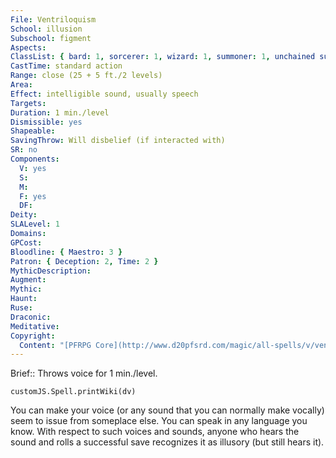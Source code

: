 ```yaml
---
File: Ventriloquism
School: illusion
Subschool: figment
Aspects: 
ClassList: { bard: 1, sorcerer: 1, wizard: 1, summoner: 1, unchained summoner: 1, psychic: 1, mesmerist: 1, spiritualist: 1, medium: 1 }
CastTime: standard action
Range: close (25 + 5 ft./2 levels)
Area: 
Effect: intelligible sound, usually speech
Targets: 
Duration: 1 min./level
Dismissible: yes
Shapeable: 
SavingThrow: Will disbelief (if interacted with)
SR: no
Components:
  V: yes
  S: 
  M: 
  F: yes
  DF: 
Deity: 
SLALevel: 1
Domains: 
GPCost: 
Bloodline: { Maestro: 3 }
Patron: { Deception: 2, Time: 2 }
MythicDescription: 
Augment: 
Mythic: 
Haunt: 
Ruse: 
Draconic: 
Meditative: 
Copyright:
  Content: "[PFRPG Core](http://www.d20pfsrd.com/magic/all-spells/v/ventriloquism)"
---
```

Brief:: Throws voice for 1 min./level.

```dataviewjs
customJS.Spell.printWiki(dv)
```

You can make your voice (or any sound that you can normally make vocally) seem to issue from someplace else. You can speak in any language you know. With respect to such voices and sounds, anyone who hears the sound and rolls a successful save recognizes it as illusory (but still hears it).

